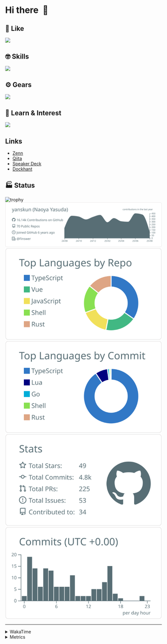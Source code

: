 # Hi there&nbsp; :wave:

## 💌 Like
<img src="https://go-skill-icons.vercel.app/api/icons?i=github" />

## 🤓 Skills
<img src="https://go-skill-icons.vercel.app/api/icons?i=js,ts,vue,nuxtjs,react,nextjs,go,lua,git" />

## ⚙️ Gears
<img src="https://go-skill-icons.vercel.app/api/icons?i=neovim,vscode,githubcopilot,alacritty,tmux" />

## 📖 Learn & Interest
<img src="https://go-skill-icons.vercel.app/api/icons?i=rust,deno,css,zig,playwright,githubactions,storybook,netlify,eslint" />

## Links
- [Zenn](https://zenn.dev/yanskun)
- [Qiita](https://qiita.com/yanskun)
- [Speaker Deck](https://speakerdeck.com/yanskun)
- [Dockhant](https://www.dockhunt.com/users/yanskun)

<!-- https://github.com/ryo-ma/github-profile-trophy -->

## 🏭 Status

<img src="https://github-profile-trophy.vercel.app/?username=yanskun&theme=onedark&row=1" alt="trophy">

<!-- https://github.com/vn7n24fzkq/github-profile-summary-cards -->
<picture>
  <source media="(prefers-color-scheme: dark)" srcset="https://raw.githubusercontent.com/yanskun/yanskun/master/profile-summary-card-output/nord_dark/0-profile-details.svg">
 <img src="https://raw.githubusercontent.com/yanskun/yanskun/master/profile-summary-card-output/default/0-profile-details.svg">
</picture>
<br>
<picture>
  <source media="(prefers-color-scheme: dark)" srcset="https://raw.githubusercontent.com/yanskun/yanskun/master/profile-summary-card-output/nord_dark/1-repos-per-language.svg">
 <img src="https://raw.githubusercontent.com/yanskun/yanskun/master/profile-summary-card-output/default/1-repos-per-language.svg">
</picture>
<picture>
  <source media="(prefers-color-scheme: dark)" srcset="https://raw.githubusercontent.com/yanskun/yanskun/master/profile-summary-card-output/nord_dark/2-most-commit-language.svg">
 <img src="https://raw.githubusercontent.com/yanskun/yanskun/master/profile-summary-card-output/default/2-most-commit-language.svg">
</picture>
<br>
<picture>
  <source media="(prefers-color-scheme: dark)" srcset="https://raw.githubusercontent.com/yanskun/yanskun/master/profile-summary-card-output/nord_dark/3-stats.svg">
 <img src="https://raw.githubusercontent.com/yanskun/yanskun/master/profile-summary-card-output/default/3-stats.svg">
</picture>
<picture>
  <source media="(prefers-color-scheme: dark)" srcset="https://raw.githubusercontent.com/yanskun/yanskun/master/profile-summary-card-output/nord_dark/4-productive-time.svg">
 <img src="https://raw.githubusercontent.com/yanskun/yanskun/master/profile-summary-card-output/default/4-productive-time.svg">
</picture>

---

<details>
  <summary>WakaTime</summary>
<!--START_SECTION:waka-->
![Code Time](http://img.shields.io/badge/Code%20Time-2%2C507%20hrs%2018%20mins-blue)

**🐱 My GitHub Data** 

> 📦 151.3 kB Used in GitHub's Storage 
 > 
> 🏆 2,752 Contributions in the Year 2025
 > 
> 💼 Opted to Hire
 > 
> 📜 131 Public Repositories 
 > 
> 🔑 6 Private Repositories 
 > 
**I'm an Early 🐤** 

```text
🌞 Morning                32331 commits       ████░░░░░░░░░░░░░░░░░░░░░   16.24 % 
🌆 Daytime                122795 commits      ███████████████░░░░░░░░░░   61.68 % 
🌃 Evening                40127 commits       █████░░░░░░░░░░░░░░░░░░░░   20.16 % 
🌙 Night                  3823 commits        ░░░░░░░░░░░░░░░░░░░░░░░░░   01.92 % 
```
📅 **I'm Most Productive on Tuesday** 

```text
Monday                   31664 commits       ████░░░░░░░░░░░░░░░░░░░░░   15.91 % 
Tuesday                  44313 commits       ██████░░░░░░░░░░░░░░░░░░░   22.26 % 
Wednesday                42144 commits       █████░░░░░░░░░░░░░░░░░░░░   21.17 % 
Thursday                 38021 commits       █████░░░░░░░░░░░░░░░░░░░░   19.10 % 
Friday                   36364 commits       █████░░░░░░░░░░░░░░░░░░░░   18.27 % 
Saturday                 2196 commits        ░░░░░░░░░░░░░░░░░░░░░░░░░   01.10 % 
Sunday                   4374 commits        █░░░░░░░░░░░░░░░░░░░░░░░░   02.20 % 
```


📊 **This Week I Spent My Time On** 

```text
🕑︎ Time Zone: Asia/Tokyo

💬 Programming Languages: 
TypeScript               26 hrs 2 mins       ███████████████████░░░░░░   76.87 % 
Markdown                 3 hrs 10 mins       ██░░░░░░░░░░░░░░░░░░░░░░░   09.37 % 
Go                       1 hr 52 mins        █░░░░░░░░░░░░░░░░░░░░░░░░   05.55 % 
Other                    1 hr 39 mins        █░░░░░░░░░░░░░░░░░░░░░░░░   04.91 % 
SQL                      37 mins             ░░░░░░░░░░░░░░░░░░░░░░░░░   01.83 % 

🔥 Editors: 
Neovim                   31 hrs 23 mins      ███████████████████████░░   92.67 % 
VS Code                  2 hrs 29 mins       ██░░░░░░░░░░░░░░░░░░░░░░░   07.33 % 

💻 Operating System: 
Mac                      33 hrs 52 mins      █████████████████████████   100.00 % 
```


 Last Updated on 11/08/2025 05:43:42 UTC
<!--END_SECTION:waka-->
</details>

<details>
  <summary>Metrics</summary>
  <img src="https://github.com/yanskun/yanskun/blob/main/github-metrics.svg" alt="Metrics">
</details>
